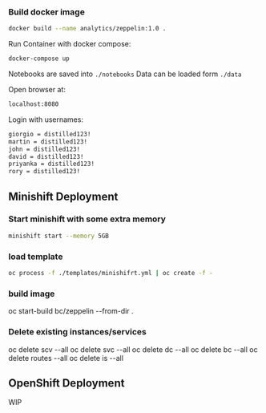 ### Build docker image

```bash
docker build --name analytics/zeppelin:1.0 .
```

Run Container with docker compose:
```bash
docker-compose up
```

Notebooks are saved into `./notebooks`
Data can be loaded form `./data`

Open browser at:
```bash
localhost:8080
```

Login with usernames:
```bash
giorgio = distilled123!
martin = distilled123!
john = distilled123!
david = distilled123!
priyanka = distilled123!
rory = distilled123!
```

## Minishift Deployment

### Start minishift with some extra memory

```bash
minishift start --memory 5GB
```

### load template
```bash
oc process -f ./templates/minishifrt.yml | oc create -f -
```

### build image
oc start-build bc/zeppelin --from-dir .

### Delete existing instances/services
oc delete scv --all
oc delete svc --all
oc delete dc --all
oc delete bc --all
oc delete routes --all
oc delete is --all


## OpenShift Deployment
WIP
